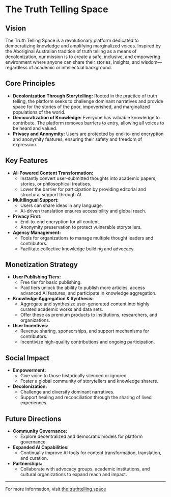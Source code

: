 # The Truth Telling Space

## Vision

The Truth Telling Space is a revolutionary platform dedicated to democratizing knowledge and amplifying marginalized voices. Inspired by the Aboriginal Australian tradition of truth telling as a means of decolonization, our mission is to create a safe, inclusive, and empowering environment where anyone can share their stories, insights, and wisdom—regardless of academic or intellectual background.

## Core Principles

- **Decolonization Through Storytelling:** Rooted in the practice of truth telling, the platform seeks to challenge dominant narratives and provide space for the stories of the poor, impoverished, and marginalized populations of the world.
- **Democratization of Knowledge:** Everyone has valuable knowledge to contribute. The platform removes barriers to entry, allowing all voices to be heard and valued.
- **Privacy and Anonymity:** Users are protected by end-to-end encryption and anonymity features, ensuring their safety and freedom of expression.

## Key Features

- **AI-Powered Content Transformation:**
  - Instantly convert user-submitted thoughts into academic papers, stories, or philosophical treatises.
  - Lower the barrier for participation by providing editorial and structural support through AI.
- **Multilingual Support:**
  - Users can share ideas in any language.
  - AI-driven translation ensures accessibility and global reach.
- **Privacy First:**
  - End-to-end encryption for all content.
  - Anonymity preservation to protect vulnerable storytellers.
- **Agency Management:**
  - Tools for organizations to manage multiple thought leaders and contributors.
  - Facilitate collective knowledge building and advocacy.

## Monetization Strategy

- **User Publishing Tiers:**
  - Free tier for basic publishing.
  - Paid tiers unlock the ability to publish more articles, access advanced AI features, and participate in knowledge aggregation.
- **Knowledge Aggregation & Synthesis:**
  - Aggregate and synthesize user-generated content into highly curated academic works and data sets.
  - Offer these as premium products to institutions, researchers, and organizations.
- **User Incentives:**
  - Revenue sharing, sponsorships, and support mechanisms for contributors.
  - Incentivize high-quality contributions and ongoing participation.

## Social Impact

- **Empowerment:**
  - Give voice to those historically silenced or ignored.
  - Foster a global community of storytellers and knowledge sharers.
- **Decolonization:**
  - Challenge and diversify dominant narratives.
  - Support healing and reconciliation through the sharing of lived experiences.

## Future Directions

- **Community Governance:**
  - Explore decentralized and democratic models for platform governance.
- **Expanded AI Capabilities:**
  - Continually improve AI tools for content transformation, translation, and curation.
- **Partnerships:**
  - Collaborate with advocacy groups, academic institutions, and cultural organizations to expand reach and impact.

---

For more information, visit [the.truthtelling.space](https://the.truthtelling.space)
